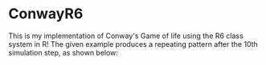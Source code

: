 # ConwayR6
This is my implementation of Conway's Game of life using the R6 class system in R! The given example produces a repeating pattern after the 10th simulation step, as shown below:
